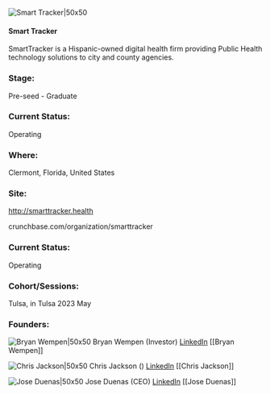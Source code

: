 

![Smart Tracker|50x50](http://apimg.techstars.com/sf/accounts/logo/Logo_686501d554c37f4a9264b9d74.jpeg)

#### Smart Tracker
SmartTracker is a Hispanic-owned digital health firm providing Public Health technology solutions to city and county agencies.

### Stage: 
Pre-seed - Graduate 

### Current Status: 
Operating

### Where:
Clermont, Florida, United States

### Site:
http://smarttracker.health



crunchbase.com/organization/smarttracker

### Current Status: 
Operating

### Cohort/Sessions: 
Tulsa, in Tulsa 2023 May

### Founders: 

![Bryan Wempen|50x50](https://res.cloudinary.com/crunchbase-production/image/upload/nnboepuegezgh71vddwd) Bryan Wempen (Investor) [LinkedIn](https://linkedin.com/in/bryanwempen) [[Bryan Wempen]]

![Chris Jackson|50x50]() Chris Jackson () [LinkedIn](https://) [[Chris Jackson]]

![Jose Duenas|50x50]() Jose Duenas (CEO) [LinkedIn](https://linkedin.com/in/jncduenas) [[Jose Duenas]]


